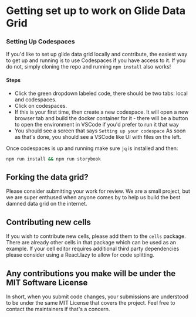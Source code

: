 # Getting set up to work on Glide Data Grid

### Setting Up Codespaces

If you'd like to set up glide data grid locally and contribute, the easiest way to get up and running
is to use Codespaces if you have access to it. If you do not, simply cloning the repo and running `npm install` also works!

#### Steps

- Click the green dropdown labeled code, there should be two tabs: local and codespaces.
- Click on codespaces.
- If this is your first time, then create a new codespace. It will open a new browser tab and build the docker container for it - there will be a button to open the environment in VSCode if you'd prefer to run it that way
- You should see a screen that says `Setting up your codespace` As soon as that's done, you should see a VSCode like UI with files on the left.

Once codespaces is up and running make sure `jq` is installed and then:

```bash
npm run install && npm run storybook
```

## Forking the data grid?

Please consider submitting your work for review. We are a small project, but we are super enthused when anyone comes by to help us build the best damned data grid on the internet.

## Contributing new cells

If you wish to contribute new cells, please add them to the `cells` package. There are already other cells in that package which can be used as an example. If your cell editor requires additional third party dependencies please consider using a React.lazy to allow for code splitting.

## Any contributions you make will be under the MIT Software License

In short, when you submit code changes, your submissions are understood to be under the same MIT License that covers the project. Feel free to contact the maintainers if that's a concern.
